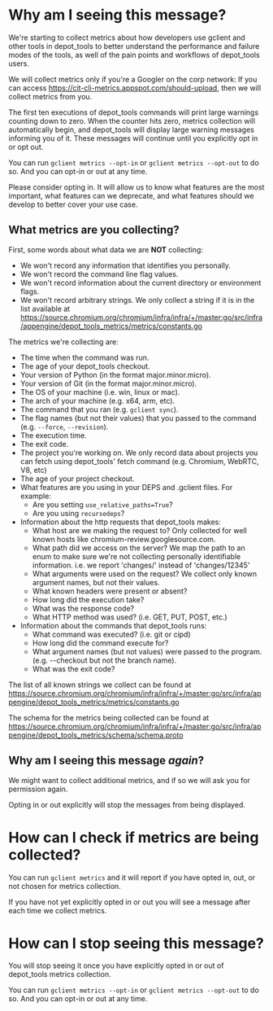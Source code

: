 # Why am I seeing this message?

We're starting to collect metrics about how developers use gclient and other
tools in depot\_tools to better understand the performance and failure modes of
the tools, as well of the pain points and workflows of depot\_tools users.

We will collect metrics only if you're a Googler on the corp network: If you can
access https://cit-cli-metrics.appspot.com/should-upload, then we will collect
metrics from you.

The first ten executions of depot\_tools commands will print large warnings
counting down to zero. When the counter hits zero, metrics collection will
automatically begin, and depot\_tools will display large warning messages
informing you of it. These messages will continue until you explicitly opt in or
opt out.

You can run `gclient metrics --opt-in` or `gclient metrics --opt-out` to do so.
And you can opt-in or out at any time.

Please consider opting in. It will allow us to know what features are the most
important, what features can we deprecate, and what features should we develop
to better cover your use case.

## What metrics are you collecting?

First, some words about what data we are **NOT** collecting:

- We won't record any information that identifies you personally.
- We won't record the command line flag values.
- We won't record information about the current directory or environment flags.
- We won't record arbitrary strings. We only collect a string if it is in the
  list available at
  https://source.chromium.org/chromium/infra/infra/+/master:go/src/infra/appengine/depot_tools_metrics/metrics/constants.go

The metrics we're collecting are:

- The time when the command was run.
- The age of your depot\_tools checkout.
- Your version of Python (in the format major.minor.micro).
- Your version of Git (in the format major.minor.micro).
- The OS of your machine (i.e. win, linux or mac).
- The arch of your machine (e.g. x64, arm, etc).
- The command that you ran (e.g. `gclient sync`).
- The flag names (but not their values) that you passed to the command
  (e.g. `--force`, `--revision`).
- The execution time.
- The exit code.
- The project you're working on. We only record data about projects you can
  fetch using depot\_tools' fetch command (e.g. Chromium, WebRTC, V8, etc)
- The age of your project checkout.
- What features are you using in your DEPS and .gclient files. For example:
  - Are you setting `use_relative_paths=True`?
  - Are you using `recursedeps`?
- Information about the http requests that depot_tools makes:
  - What host are we making the request to?
    Only collected for well known hosts like chromium-review.googlesource.com.
  - What path did we access on the server?
    We map the path to an enum to make sure we're not collecting personally
    identifiable information.
    i.e. we report 'changes/' instead of 'changes/12345'
  - What arguments were used on the request?
    We collect only known argument names, but not their values.
  - What known headers were present or absent?
  - How long did the execution take?
  - What was the response code?
  - What HTTP method was used? (i.e. GET, PUT, POST, etc.)
- Information about the commands that depot_tools runs:
  - What command was executed? (i.e. git or cipd)
  - How long did the command execute for?
  - What argument names (but not values) were passed to the program.
    (e.g. --checkout but not the branch name).
  - What was the exit code?

The list of all known strings we collect can be found at
https://source.chromium.org/chromium/infra/infra/+/master:go/src/infra/appengine/depot_tools_metrics/metrics/constants.go

The schema for the metrics being collected can be found at
https://source.chromium.org/chromium/infra/infra/+/master:go/src/infra/appengine/depot_tools_metrics/schema/schema.proto

## Why am I seeing this message *again*?

We might want to collect additional metrics, and if so we will ask you for
permission again.

Opting in or out explicitly will stop the messages from being displayed.

# How can I check if metrics are being collected?

You can run `gclient metrics` and it will report if you have opted in, out, or
not chosen for metrics collection.

If you have not yet explicitly opted in or out you will see a message after
each time we collect metrics.

# How can I stop seeing this message?

You will stop seeing it once you have explicitly opted in or out of depot\_tools
metrics collection.

You can run `gclient metrics --opt-in` or `gclient metrics --opt-out` to do so.
And you can opt-in or out at any time.
